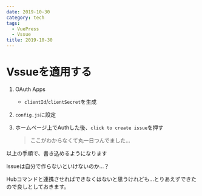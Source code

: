 ```yaml
---
date: 2019-10-30
category: tech
tags:
  - VuePress
  - Vssue
title: 2019-10-30
---
```


# Vssueを適用する

1. OAuth Apps

   + `clientId`/`clientSecret`を生成

2. `config.js`に設定

3. ホームページ上でAuthした後、`click to create issue`を押す

   > ここがわからなくて丸一日つんでました…



以上の手順で、書き込めるようになります

Issueは自分で作らないといけないのか…？

Hubコマンドと連携させればできなくはないと思うけれども…とりあえずできたので良しとしておきます。
